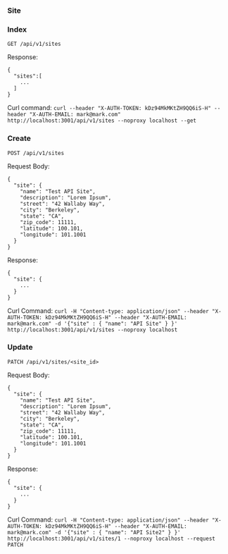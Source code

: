 ### Site

### Index

`GET /api/v1/sites`

Response:

    {
      "sites":[
        ...
      ]
    }

Curl command:
`curl --header "X-AUTH-TOKEN: kDz94MkMKtZH9QQ6iS-H" --header "X-AUTH-EMAIL: mark@mark.com" http://localhost:3001/api/v1/sites --noproxy localhost --get`

### Create

`POST /api/v1/sites`

Request Body:

    {
      "site": {
        "name": "Test API Site",
        "description": "Lorem Ipsum",
        "street": "42 Wallaby Way",
        "city": "Berkeley",
        "state": "CA",
        "zip_code": 11111,
        "latitude": 100.101,
        "longitude": 101.1001
      }
    }

Response:

    {
      "site": {
        ...
      }
    }

Curl Command:
`curl -H "Content-type: application/json" --header "X-AUTH-TOKEN: kDz94MkMKtZH9QQ6iS-H" --header "X-AUTH-EMAIL: mark@mark.com" -d '{"site" : { "name": "API Site" } }' http://localhost:3001/api/v1/sites --noproxy localhost`

### Update

`PATCH /api/v1/sites/<site_id>`

Request Body:

    {
      "site": {
        "name": "Test API Site",
        "description": "Lorem Ipsum",
        "street": "42 Wallaby Way",
        "city": "Berkeley",
        "state": "CA",
        "zip_code": 11111,
        "latitude": 100.101,
        "longitude": 101.1001
      }
    }

Response:

    {
      "site": {
        ...
      }
    }

Curl Command:
`curl -H "Content-type: application/json" --header "X-AUTH-TOKEN: kDz94MkMKtZH9QQ6iS-H" --header "X-AUTH-EMAIL: mark@mark.com" -d '{"site" : { "name": "API Site2" } }' http://localhost:3001/api/v1/sites/1 --noproxy localhost --request PATCH`

